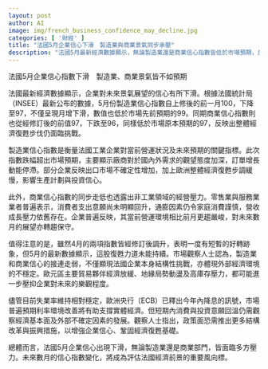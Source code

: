 ```yaml
---
layout: post
author: AI
image: img/french_business_confidence_may_decline.jpg
categories: [ '財經' ]
title: "法國5月企業信心下滑　製造業與商業景氣同步承壓"  
description: "法國5月最新經濟數據顯示，無論製造業還是商業信心指數皆低於市場預期，反映企業對經濟前景轉趨保守。市場觀察認為，國內外需求疲弱、消費謹慎與外部不確定性壓力，導致企業營運與投資信心疲軟，短期經濟復甦仍存挑戰。"
---
```

法國5月企業信心指數下滑　製造業、商業景氣皆不如預期

法國最新經濟數據顯示，企業對未來景氣展望的信心有所下滑。根據法國統計局（INSEE）最新公布的數據，5月份製造業信心指數自上修後的前一月100，下降至97，不僅呈現月增下滑，數值也低於市場先前預期的99。同期商業信心指數則也從經修訂後的前值97，下跌至96，同樣低於市場原本預期的97，反映出整體經濟復甦步伐仍面臨挑戰。

製造業信心指數是衡量法國工業企業對當前營運狀況及未來預期的關鍵指標。此次指數跌幅超出市場預期，主要顯示廠商對於國內外需求的觀望態度加深，訂單增長動能停滯。部分企業反映出口市場不確定性增加，加上歐洲整體經濟復甦步調緩慢，影響生產計劃與投資信心。

此外，商業信心指數的同步走低也透露出非工業領域的經營壓力。零售業與服務業業者普遍表示，消費者支出意願尚未明顯回升，通膨因素仍令家庭消費謹慎，營收成長壓力依舊存在。企業普遍反映，其當前營運環境相比前月更趨嚴峻，對未來數月的展望亦轉趨保守。

值得注意的是，雖然4月的兩項指數皆經修訂後調升，表明一度有短暫的好轉跡象，但5月的最新數據顯示，這股復甦力道未能持續。市場觀察人士認為，製造業和商業信心的接連走弱，不僅顯現法國企業本身結構性挑戰，亦體現外部經濟環境的不穩定。歐元區主要貿易夥伴經濟放緩、地緣局勢動盪及高庫存壓力，都可能進一步壓抑企業對未來的樂觀程度。

儘管目前失業率維持相對穩定，歐洲央行（ECB）已釋出今年內降息的訊號，市場普遍預期利率環境改善將有助支撐實體經濟。但短期內消費與投資意願回溫仍需觀察經濟基本面及外部不確定因素的發展。觀察人士指出，政策面恐需推出更多結構改革與振興措施，以增強企業信心、鞏固經濟復甦基礎。

總體而言，法國5月企業信心出現下滑，無論製造業還是商業部門，皆面臨多方壓力。未來數月的信心指數變化，將成為評估法國經濟前景的重要風向標。